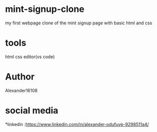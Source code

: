 # mint-signup-clone


my first webpage clone of the mint signup page with basic html and css

# tools

html
css
editor(vs code)

# Author
Alexander16108

# social media 

*linkedin :https://www.linkedin.com/in/alexander-odufuye-9298511a4/
